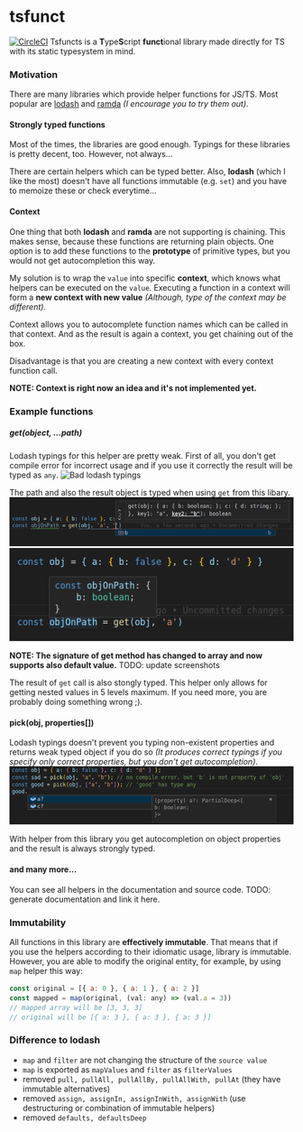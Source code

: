 # tsfunct
[![CircleCI](https://circleci.com/gh/Siegrift/tsfunct.svg?style=svg)](https://circleci.com/gh/Siegrift/tsfunct)
Tsfuncts is a **T**ype**S**cript **funct**ional library made directly for TS with its static
typesystem in mind. 

### Motivation
There are many libraries which provide helper functions for JS/TS. Most popular are
[lodash](https://github.com/lodash/lodash) and [ramda](https://github.com/ramda/ramda) *(I encourage you to try them out)*.

#### Strongly typed functions
Most of the times, the libraries are good enough. Typings for these libraries is pretty decent, too.
However, not always...

There are certain helpers which can be typed better. Also, **lodash** (which I like the
most) doesn't have all functions immutable (e.g. `set`) and you have to memoize these or check
everytime...

#### Context
One thing that both **lodash** and **ramda** are not supporting is chaining. This makes sense,
because these functions are returning plain objects. One option is to add these functions to the
**prototype** of primitive types, but you would not get autocompletion this way. 

My solution is to wrap the `value` into specific **context**, which knows what helpers can be
executed on the `value`. Executing a function in a context will form a **new context with new
value** *(Although, type of the context may be different)*. 

Context allows you to autocomplete function names which can be called in that context. And as the
result is again a context, you get chaining out of the box. 

Disadvantage is that you are creating a new context with every context function call.

**NOTE: Context is right now an idea and it's not implemented yet.**

### Example functions

##### get(object, ...path)
Lodash typings for this helper are pretty weak. First of all, you don't get compile error for
incorrect usage and if you use it correctly the result will be typed as `any`. ![Bad
lodash typings](assets/bad_lodash.png)

The path and also the result object is typed when using `get` from this libary.
![Autcomplete path](assets/path_autocomplete.png)
![Typed result](assets/typed_result.png)

**NOTE: The signature of get method has changed to array and now supports also default value.**
TODO: update screenshots 

The result of `get` call is also stongly typed. This helper only allows for getting nested values in
5 levels maximum. If you need more, you are probably doing something wrong ;).

#### pick(obj, properties[])
Lodash typings doesn't prevent you typing non-existent properties and returns weak typed object if
you do so *(It produces correct typings if you specify only correct properties, but you don't get
autocompletion)*. 
![Incorrect pick typings](assets/sad_pick.png)

With helper from this library you get autocompletion on object properties and the result is always
strongly typed.

#### and many more...
You can see all helpers in the documentation and source code.
TODO: generate documentation and link it here.

### Immutability
All functions in this library are **effectively immutable**. That means that if you use the helpers
according to their idiomatic usage, library is immutable. However, you are able to modify the
original entity, for example, by using `map` helper this way:

```javascript
const original = [{ a: 0 }, { a: 1 }, { a: 2 }]
const mapped = map(original, (val: any) => (val.a = 3))
// mapped array will be [3, 3, 3]
// original will be [{ a: 3 }, { a: 3 }, { a: 3 }]
```

### Difference to lodash

- `map` and `filter` are not changing the structure of the `source value`
- `map` is exported as `mapValues` and `filter` as `filterValues`
- removed `pull, pullAll, pullAllBy, pullAllWith, pullAt` (they have immutable alternatives)
- removed `assign, assignIn, assignInWith, assignWith` (use destructuring or combination of
  immutable helpers)
- removed `defaults, defaultsDeep`
